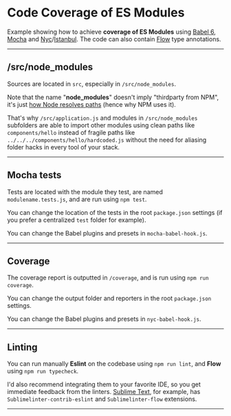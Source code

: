 # Code Coverage of ES Modules

Example showing how to achieve **coverage of ES Modules** using [Babel 6](https://babeljs.io), [Mocha](https://mochajs.org) and [Nyc](https://github.com/istanbuljs/nyc)/[Istanbul](https://istanbul.js.org).
The code can also contain [Flow](https://flowtype.org/) type annotations.


---

## /src/node_modules

Sources are located in `src`, especially in `/src/node_modules`.

Note that the name "**node_modules**" doesn't imply "thirdparty from NPM", it's just [how Node resolves paths](https://nodejs.org/api/modules.html#modules_loading_from_node_modules_folders) (hence why NPM uses it).

That's why `/src/application.js` and modules in `/src/node_modules` subfolders are able to import other modules using clean paths like `components/hello` instead of fragile paths like `../../../components/hello/hardcoded.js` without the need for aliasing folder hacks in every tool of your stack.


---

## Mocha tests

Tests are located with the module they test, are named `modulename.tests.js`, and are run using `npm test`.

You can change the location of the tests in the root `package.json` settings (if you prefer a centralized `test` folder for example).

You can change the Babel plugins and presets in `mocha-babel-hook.js`.


---

## Coverage

The coverage report is outputted in `/coverage`, and is run using `npm run coverage`.

You can change the output folder and reporters in the root `package.json` settings.

You can change the Babel plugins and presets in `nyc-babel-hook.js`.


---

## Linting

You can run manually **Eslint** on the codebase using `npm run lint`, and **Flow** using `npm run typecheck`.

I'd also recommend integrating them to your favorite IDE, so you get immediate feedback from the linters.
[Sublime Text](http://www.sublimetext.com), for example, has `Sublimelinter-contrib-eslint` and `Sublimelinter-flow` extensions.


---

